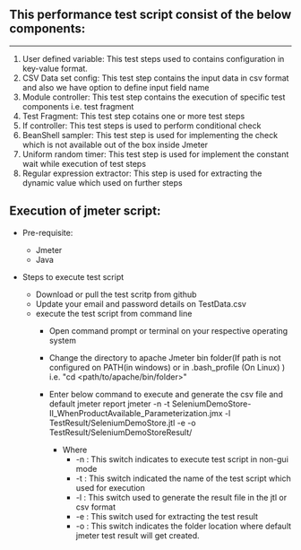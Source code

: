 This performance test script consist of the below components:
-------------------------------------------------------------
-------------------------------------------------------------

1) User defined variable: This test steps used to contains configuration in key-value format.
2) CSV Data set config: This test step contains the input data in csv format and also we have option to define input field name
3) Module controller: This test step contains the execution of specific test components i.e. test fragment
4) Test Fragment: This test step cotains one or more test steps
5) If controller: This test steps is used to perform conditional check
6) BeanShell sampler: This test step is used for implementing the check which is not available out of the box inside Jmeter
7) Uniform random timer: This test step is used for implement the constant wait while execution of test steps
8) Regular expression extractor: This step is used for extracting the dynamic value which used on further steps


Execution of jmeter script:
-------------------------------
* Pre-requisite:
    - Jmeter
    - Java

* Steps to execute test script
  - Download or pull the test scritp from github
  - Update your email and password details on TestData.csv
  - execute the test script from command line
    *  Open command prompt or terminal on your respective operating system
    *  Change the directory to apache Jmeter bin folder(If path is not configured on PATH(in windows) or in .bash_profile (On Linux) )    i.e.  "cd <path/to/apache/bin/folder>"
    *  Enter below command to execute and generate the csv file and default jmeter report
        jmeter -n -t SeleniumDemoStore-II_WhenProductAvailable_Parameterization.jmx -l TestResult/SeleniumDemoStore.jtl -e -o  TestResult/SeleniumDemoStoreResult/
        
        * Where
            * -n : This switch indicates to execute test script in non-gui mode
            * -t : This switch indicated the name of the test script which used for execution
            * -l : This switch used to generate the result file in the jtl or csv format
            * -e : This switch used for extracting the test result
            * -o : This switch indicates the folder location where default jmeter test result will get created.

